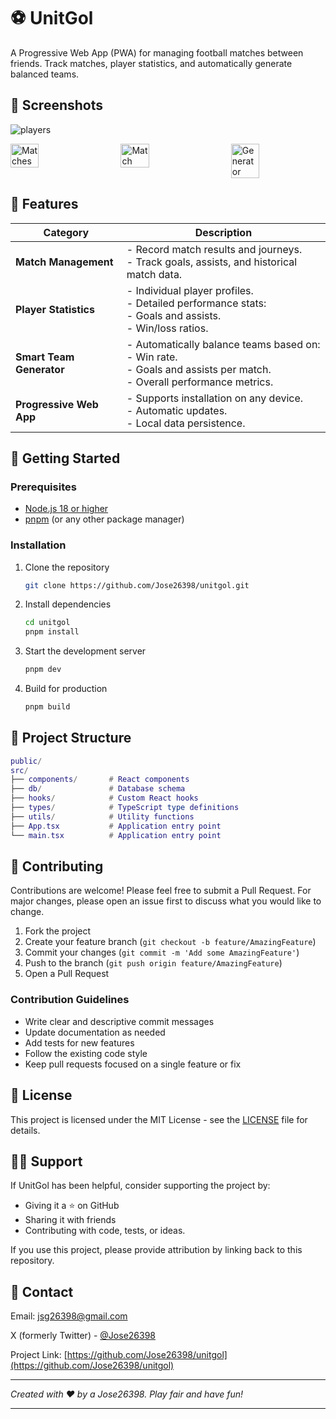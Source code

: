 # ⚽ UnitGol

A Progressive Web App (PWA) for managing football matches between friends. Track matches, player statistics, and automatically generate balanced teams.

## 📸 Screenshots

![players](https://github.com/user-attachments/assets/3ccbd11d-3676-4719-a77e-3a45a994bcb1)
<div style="display: flex; justify-content: space-between;">

<img src="https://github.com/user-attachments/assets/54d51da2-a17d-4cf9-b5f8-b63629b65db5" alt="Matches" width="30%" />
<img src="https://github.com/user-attachments/assets/244ec828-2f6e-4ad0-ab8c-21d20930012a" alt="Match" width="30%" />
<img src="https://github.com/user-attachments/assets/d5ab2d69-cefa-4813-b78b-0597694e1a57" alt="Generator" width="30%" />

</div>


## 🌟 Features

| **Category**          | **Description**                                                                                      |
|-----------------------|--------------------------------------------------------------------------------------------------|
| **Match Management**   | - Record match results and journeys.<br>- Track goals, assists, and historical match data.         |
| **Player Statistics**  | - Individual player profiles.<br>- Detailed performance stats:<br>  - Goals and assists.<br>  - Win/loss ratios. |
| **Smart Team Generator** | - Automatically balance teams based on:<br>  - Win rate.<br>  - Goals and assists per match.<br>  - Overall performance metrics. |
| **Progressive Web App**| - Supports installation on any device.<br>- Automatic updates.<br>- Local data persistence. |

## 🚀 Getting Started

### Prerequisites

- [Node.js 18 or higher](https://nodejs.org/en/)
- [pnpm](https://pnpm.io/) (or any other package manager)

### Installation

1. Clone the repository

    ```bash
    git clone https://github.com/Jose26398/unitgol.git
    ```

2. Install dependencies

    ```bash
    cd unitgol
    pnpm install
    ```

3. Start the development server

    ```bash
    pnpm dev
    ```

4. Build for production

    ```bash
    pnpm build
    ```

## 📁 Project Structure

```lua
public/
src/
├── components/       # React components
├── db/               # Database schema
├── hooks/            # Custom React hooks
├── types/            # TypeScript type definitions
├── utils/            # Utility functions
├── App.tsx           # Application entry point
└── main.tsx          # Application entry point
```

## 🤝 Contributing

Contributions are welcome! Please feel free to submit a Pull Request. For major changes, please open an issue first to discuss what you would like to change.

1. Fork the project
2. Create your feature branch (`git checkout -b feature/AmazingFeature`)
3. Commit your changes (`git commit -m 'Add some AmazingFeature'`)
4. Push to the branch (`git push origin feature/AmazingFeature`)
5. Open a Pull Request

### Contribution Guidelines

- Write clear and descriptive commit messages
- Update documentation as needed
- Add tests for new features
- Follow the existing code style
- Keep pull requests focused on a single feature or fix

## 📝 License

This project is licensed under the MIT License - see the [LICENSE](LICENSE) file for details.

## 🙋‍♂️ Support

If UnitGol has been helpful, consider supporting the project by:

- Giving it a ⭐ on GitHub
- Sharing it with friends
- Contributing with code, tests, or ideas.

If you use this project, please provide attribution by linking back to this repository.

## 📧 Contact

Email: <jsg26398@gmail.com>

X (formerly Twitter) - [@Jose26398](https://x.com/Jose26398)

Project Link: [https://github.com/Jose26398/unitgol](https://github.com/Jose26398/unitgol)

---

_Created with ❤️ by a Jose26398. Play fair and have fun!_

---
